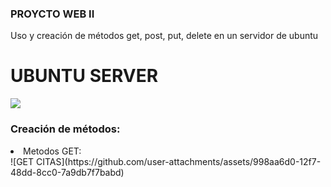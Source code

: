 ### PROYCTO WEB II
Uso y creación de métodos get, post, put, delete en un servidor de ubuntu

# UBUNTU SERVER

![](https://th.bing.com/th/id/R.b557d982eceea6058a578ed297a605e1?rik=1v1t22xUKk9i%2fQ&pid=ImgRaw&r=0)

<h3>Creación de métodos:</h3>
<li>Metodos GET: </li>
![GET CITAS](https://github.com/user-attachments/assets/998aa6d0-12f7-48dd-8cc0-7a9db7f7babd)

